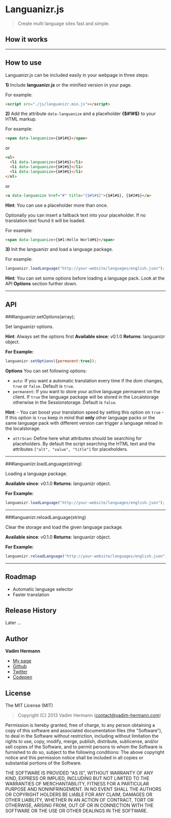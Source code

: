 # Languanizr.js

> Create multi language sites fast and simple.


## How it works

---


## How to use
Languanizr.js can be included easily in your webpage in three steps:


**1)** Include **languanizr.js** or the minified version in your page.

For example: 
```html
<script src="./js/languanizr.min.js"></script>
````


**2)** Add the attribute `data-languanize` and a placeholder **{$#1#$}** to your HTML markup.

For example: 
```html
<span data-languanize>{$#1#$}</span>
````
or
```html
<ul>
  <li data-languanize>{$#1#$}</li>
  <li data-languanize>{$#2#$}</li>
  <li data-languanize>{$#3#$}</li>
</ul>
````
or
```html
<a data-languanize href="#" title="{$#1#$}">{$#1#$}, {$#2#$}</a>
````

**Hint**: You can use a placeholder more than once.

Optionally you can insert a fallback text into your placeholder. If no translation text found it will be loaded.

For example: 
```html
<span data-languanize>{$#1:Hello World#$}</span>
````


**3)** Init the languanizr and load a language package.

For example: 
```javascript
languanizr.loadLanguage("http://your-website/languages/english.json");
````

**Hint**: You can set some options before loading a language pack. Look at the API **Options** section further down.

---


## API

###languanizr.setOptions(array);

Set languanizr options.

**Hint**: Always set the options first
**Available since**: v0.1.0
**Returns**: languanizr object.

**For Example:**
```javascript
languanizr.setOptions({permanent:true});
````

**Options**
You can set following options:

- `auto`: If you want a automatic translation every time if the dom changes, `true` or `false`. Default is `true`.
- `permanent`: If you want to store your active language permanent on the client. 
               If `true` the language package will be stored in the Localstorage otherwise in the Sessionstorage. Default is `false`.

**Hint**: - You can boost your translation speed by setting this option on `true`
          - If this option is `true` keep in mind that **only** other language packs 
            or the same language pack with different version can trigger a 
            language reload in the localstorage.

- `attrScan`: Define here what attributes should be searching for placeholders. 
              By default the script searching the HTML text and the attributes `["alt", "value", "title"]` for placeholders.

---

###languanizr.loadLanguage(string)

Loading a language package.

**Available since**: v0.1.0
**Returns**: languanizr object.

**For Example:**
```javascript
languanizr.loadLanguage("http://your-website/languages/english.json");
````

---

###languanizr.reloadLanguage(string)

Clear the storage and load the given language package.

**Available since**: v0.1.0
**Returns**: languanizr object.

**For Example:**
```javascript
languanizr.reloadLanguage("http://your-website/languages/english.json");
````

---

## Roadmap
- Automatic language selector
- Faster translation

## Release History
Later ...

## Author
**Vadim Hermann**

- [My page](http://www.vadim-hermann.com)
- [Github](https://github.com/Vaddo)
- [Twitter](https://twitter.com/vadimhermann)
- [Codepen](http://codepen.io/Vaddo)


## License
The MIT License (MIT)

> Copyright (C) 2013 Vadim Hermann (contact@vadim-hermann.com)

Permission is hereby granted, free of charge, to any person obtaining a copy of this software and associated 
documentation files (the "Software"), to deal in the Software without restriction, including without limitation 
the rights to use, copy, modify, merge, publish, distribute, sublicense, and/or sell copies of the Software, 
and to permit persons to whom the Software is furnished to do so, subject to the following conditions:
The above copyright notice and this permission notice shall be included in all copies or substantial portions 
of the Software.

THE SOFTWARE IS PROVIDED "AS IS", WITHOUT WARRANTY OF ANY KIND, EXPRESS OR IMPLIED, INCLUDING BUT NOT LIMITED 
TO THE WARRANTIES OF MERCHANTABILITY, FITNESS FOR A PARTICULAR PURPOSE AND NONINFRINGEMENT. IN NO EVENT SHALL 
THE AUTHORS OR COPYRIGHT HOLDERS BE LIABLE FOR ANY CLAIM, DAMAGES OR OTHER LIABILITY, WHETHER IN AN ACTION OF 
CONTRACT, TORT OR OTHERWISE, ARISING FROM, OUT OF OR IN CONNECTION WITH THE SOFTWARE OR THE USE OR OTHER DEALINGS 
IN THE SOFTWARE.